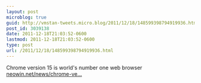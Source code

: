 ```yaml
---
layout: post
microblog: true
guid: http://vmstan-tweets.micro.blog/2011/12/18/148599398794919936.html
post_id: 3039138
date: 2011-12-18T21:03:52-0600
lastmod: 2011-12-18T21:03:52-0600
type: post
url: /2011/12/18/148599398794919936.html
---
```

Chrome version 15 is world's number one web browser <a href="http://www.neowin.net/news/chrome-version-15-is-worlds-number-one-web-browser">neowin.net/news/chrome-ve…</a>
